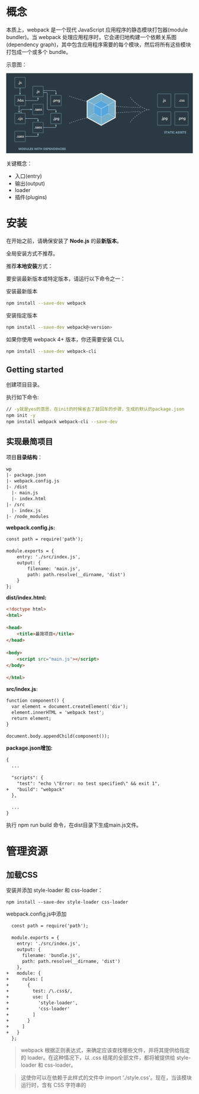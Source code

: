 # 概念

本质上，webpack 是一个现代 JavaScript 应用程序的静态模块打包器(module bundler)。当 webpack 处理应用程序时，它会递归地构建一个依赖关系图(dependency graph)，其中包含应用程序需要的每个模块，然后将所有这些模块打包成一个或多个 bundle。

示意图：

![](./imgs/webpack.png)

关键概念：

* 入口(entry)
* 输出(output)
* loader
* 插件(plugins)



# 安装

在开始之前，请确保安装了 **Node.js** 的最**新版本**。

全局安装方式不推荐。

推荐**本地安装**方式：

要安装最新版本或特定版本，请运行以下命令之一：

安装最新版本

```bash
npm install --save-dev webpack
```

安装指定版本

```bash
npm install --save-dev webpack@<version>
```

如果你使用 webpack 4+ 版本，你还需要安装 CLI。

```bash
npm install --save-dev webpack-cli
```

## Getting started

创建项目目录。

执行如下命令:

```bash
// -y就是yes的意思，在init的时候省去了敲回车的步骤，生成的默认的package.json
npm init -y
npm install webpack webpack-cli --save-dev
```
## 实现最简项目

项目**目录结构**：

```
wp
|- package.json
|- webpack.config.js
|- /dist
  |- main.js
  |- index.html
|- /src
  |- index.js
|- /node_modules
```
**webpack.config.js:**

```
const path = require('path');

module.exports = {
    entry: './src/index.js',
    output: {
        filename: 'main.js',
        path: path.resolve(__dirname, 'dist')
    }
};
```
**dist/index.html:**

```html
<!doctype html>
<html>

<head>
    <title>最简项目</title>
</head>

<body>
    <script src="main.js"></script>
</body>

</html>
```
**src/index.js**:

```
function component() {
  var element = document.createElement('div');
  element.innerHTML = 'webpack test';
  return element;
}

document.body.appendChild(component());
```
**package.json增加:**
```
{
  ...
    
  "scripts": {
    "test": "echo \"Error: no test specified\" && exit 1",
+   "build": "webpack"
  },
    
  ...
}
```
执行 npm run build 命令，在dist目录下生成main.js文件。



# 管理资源

## 加载CSS

安装并添加 style-loader 和 css-loader：
```
npm install --save-dev style-loader css-loader
```
webpack.config.js中添加
```
  const path = require('path');

  module.exports = {
    entry: './src/index.js',
    output: {
      filename: 'bundle.js',
      path: path.resolve(__dirname, 'dist')
    },
+   module: {
+     rules: [
+       {
+         test: /\.css$/,
+         use: [
+           'style-loader',
+           'css-loader'
+         ]
+       }
+     ]
+   }
  };
```
> webpack 根据正则表达式，来确定应该查找哪些文件，并将其提供给指定的 loader。在这种情况下，以 .css 结尾的全部文件，都将被提供给 style-loader 和 css-loader。

> 这使你可以在依赖于此样式的文件中 import './style.css'。现在，当该模块运行时，含有 CSS 字符串的 <style> 标签，将被插入到 html 文件的 <head> 中。

> css-loader: 解释(interpret) @import 和 url() ，会 import/require() 后再解析(resolve)它们。

> style-loader: Adds CSS to the DOM by injecting a <style> tag

举例：

src/style.css

```
.content {
    color:green;
}
```
src/index.js

```
import './style.css'
function component() {
  var element = document.createElement('div');
  element.innerHTML = 'webpack test';
  element.classList.add('content');
  return element;
}

document.body.appendChild(component());
```

### css提取？？？

### postcss ？？？

### less ？？？

### sass ？？？

## 加载图片

使用 file-loader，我们可以轻松地将这些内容混合到 CSS 中：
```
npm install --save-dev file-loader
```
webpack.config.js文件增加
```
  const path = require('path');

  module.exports = {
    
    ...
    
    module: {
      rules: [
      
        ...
        
+       {
+         test: /\.(png|svg|jpg|gif)$/,
+         use: [
+           'file-loader'
+         ]
+       }
      ]
    }
  };
```

举例：
src/index.js
```
  import _ from 'lodash';
  import './style.css';
+ import Icon from './icon.png';

  function component() {
    var element = document.createElement('div');
    ...

+   // 将图像添加到我们现有的 div。
+   var myIcon = new Image();
+   myIcon.src = Icon;
+
+   element.appendChild(myIcon);

    return element;
  }

  document.body.appendChild(component());
```
或

src/style.css
```
  .hello {
    color: red;
+   background: url('./icon.png');
  }
```
### image-webpack-loader？？？

### url-loader？？？

### html-loader？？？

## 加载字体

那么，像字体这样的其他资源如何处理呢？file-loader 和 url-loader 可以接收并加载任何文件，然后将其输出到构建目录。这就是说，我们可以将它们用于任何类型的文件，包括字体。

webpack.config.js：
```
  const path = require('path');

  module.exports = {
    ...
    module: {
      rules: [
        ...
        
+       {
+         test: /\.(woff|woff2|eot|ttf|otf)$/,
+         use: [
+           'file-loader'
+         ]
+       }
      ]
    }
  };
```

举例：

src/style.css
```
+ @font-face {
+   font-family: 'MyFont';
+   src:  url('./my-font.woff2') format('woff2'),
+         url('./my-font.woff') format('woff');
+   font-weight: 600;
+   font-style: normal;
+ }

  .hello {
    color: red;
+   font-family: 'MyFont';
    background: url('./icon.png');
  }
```
> https://www.fontsquirrel.com/tools/webfont-generator 可以转换字体为浏览器可以识别的字体。

## 加载数据

* 可以加载的有用资源还有数据，如 JSON 文件，CSV、TSV 和 XML。
* JSON 支持实际上是内置的(例如，直接使用import Data from './data.json' 默认将正常运行）。
* 导入 CSV、TSV 可以使用 csv-loader
* 导入 XML可以使用 xml-loader

安装
```
npm install --save-dev csv-loader xml-loader
```
webpack.config.js
```
  const path = require('path');

  module.exports = {
    
    module: {
      rules: [
        ...
        
+       {
+         test: /\.(csv|tsv)$/,
+         use: [
+           'csv-loader'
+         ]
+       },
+       {
+         test: /\.xml$/,
+         use: [
+           'xml-loader'
+         ]
+       }
      ]
    }
  };  
```

现在，你可以 import 这四种类型的数据(JSON, CSV, TSV, XML)中的任何一种。

## 全局资源

### alias？？？



# 管理输出

到目前为止，我们在 index.html 文件中手动引入所有资源，然而随着应用程序增长，并且一旦开始对文件名使用哈希(hash)]并输出多个 bundle，手动地对 index.html 文件进行管理，一切就会变得困难起来。然而，可以通过一些插件，会使这个过程更容易操控。

## 设定 HtmlWebpackPlugin 

首先安装插件：
```
npm install --save-dev html-webpack-plugin
```
webpack.config.js
```
  const path = require('path');
+ const HtmlWebpackPlugin = require('html-webpack-plugin');

  module.exports = {
    ...
    
+   plugins: [
+     new HtmlWebpackPlugin({
+       title: 'Output Management'
+     })
+   ],
    
    ...
    
  };
```
HtmlWebpackPlugin 还是会默认生成 index.html 文件。这就是说，它会用新生成的 index.html 文件，把我们的原来的替换。

执行npm run build后，如果你在代码编辑器中将 index.html 打开，你就会看到 HtmlWebpackPlugin 创建了一个全新的文件，所有的 bundle 会自动添加到 html 中。

###  html-webpack-template？？？

## 清理 /dist 文件夹 

通常，在每次构建前清理 /dist 文件夹，是比较推荐的做法，因此只会生成用到的文件。

clean-webpack-plugin 是一个比较普及的管理插件，让我们安装和配置下。
```
npm install clean-webpack-plugin --save-dev
```
webpack.config.js
```
  const path = require('path');
  const HtmlWebpackPlugin = require('html-webpack-plugin');
+ const CleanWebpackPlugin = require('clean-webpack-plugin');

  module.exports = {
    entry: {
      app: './src/index.js',
      print: './src/print.js'
    },
    plugins: [
+     new CleanWebpackPlugin(['dist']),
      new HtmlWebpackPlugin({
        title: 'Output Management'
      })
    ],
    output: {
      filename: '[name].bundle.js',
      path: path.resolve(__dirname, 'dist')
    }
  };
```
现在执行 npm run build，再检查 /dist 文件夹。如果一切顺利，你现在应该不会再看到旧的文件，只有构建后生成的文件！

## manifest？？？

### WebpackManifestPlugin？？？



# 开发环境

## 使用 source map 

当 webpack 打包源代码时，可能会很难追踪到错误和警告在源代码中的原始位置。例如，如果将三个源文件（a.js, b.js 和 c.js）打包到一个 bundle（bundle.js）中，而其中一个源文件包含一个错误，那么堆栈跟踪就会简单地指向到 bundle.js。这并通常没有太多帮助，因为你可能需要准确地知道错误来自于哪个源文件。

为了更容易地追踪错误和警告，JavaScript 提供了 source map 功能，将编译后的代码映射回原始源代码。如果一个错误来自于 b.js，source map 就会明确的告诉你。

source map 有很多不同的选项可用，我们使用 inline-source-map 选项为例作为说明：

在 print.js 文件中生成一个错误：

src/print.js
```
  export default function printMe() {
-   console.log('I get called from print.js!');
+   cosnole.error('I get called from print.js!');
  }
```
npm run build 之后，浏览器控制台定位错误在app.bundle.js文件：
```
app.bundle.js:1 I get called from print.js!
r @ app.bundle.js:1
```
做如下修改：

webpack.config.js
```
const path = require('path');
  const HtmlWebpackPlugin = require('html-webpack-plugin');
  const CleanWebpackPlugin = require('clean-webpack-plugin');

  module.exports = {
    entry: {
      app: './src/index.js',
      print: './src/print.js'
    },
+   devtool: 'inline-source-map',
    ...
  };
```
执行npm run build，并在浏览器运行，可以定位错误在源文件print.js
```
I get called from print.js!
r @ print.js:2
```
source map帮助定位了问题的确切位置。

## 开发工具

* webpack's Watch Mode
* webpack-dev-server
* webpack-dev-middleware

### 观察模式（Watch Mode）

添加一个用于启动 webpack 的观察模式的 npm script 脚本：

package.json
```
  {
    ...
    
    "scripts": {
      "test": "echo \"Error: no test specified\" && exit 1",
+     "watch": "webpack --watch",
      "build": "webpack"
    },
    
    ...
  }
```
命令行中运行 npm run watch，然后就会看到 webpack 是如何编译代码。 然而，你会发现并没有退出命令行。这是因为 script 脚本当前还在观察文件。

修改并保存文件并检查终端窗口。应该可以看到 webpack 自动重新编译修改后的模块！

> 唯一的缺点是，为了看到修改后的实际效果，你需要刷新浏览器。

### webpack-dev-server

webpack-dev-server 为你提供了一个简单的 web 服务器，并且能够实时重新加载(live reloading)。让我们设置以下：
```
npm install --save-dev webpack-dev-server
```
修改配置文件，告诉开发服务器(dev server)，在哪里查找文件：

webpack.config.js
```
  const path = require('path');
  const HtmlWebpackPlugin = require('html-webpack-plugin');
  const CleanWebpackPlugin = require('clean-webpack-plugin');

  module.exports = {
    entry: {
      app: './src/index.js',
      print: './src/print.js'
    },
    devtool: 'inline-source-map',
+   devServer: {
+     contentBase: './dist'
+   },

    ...
    
  };
```
以上配置告知 webpack-dev-server，在 localhost:8080 下建立服务，将 dist 目录下的文件，作为可访问文件。

让我们添加一个 script 脚本，可以直接运行开发服务器(dev server)：

package.json
```
  {
    ...
    
    "scripts": {
      "test": "echo \"Error: no test specified\" && exit 1",
      "watch": "webpack --watch",
+     "start": "webpack-dev-server --open",
      "build": "webpack"
    },
    ...
  }
```
现在，我们可以在命令行中运行 npm start，就会看到浏览器自动加载页面。如果现在修改和保存任意源文件，web 服务器就会自动重新加载编译后的代码。

#### publicPath？？？

#### Hot Module Replacement？？？

### 使用 webpack-dev-middleware

webpack-dev-middleware 是一个容器(wrapper)，它可以把 webpack 处理后的文件传递给一个服务器(server)。 webpack-dev-server 在内部使用了它，然而它也可以作为一个单独的 package 来使用，以便根据需求进行更多自定义设置。

首先，安装 `express` 和 `webpack-dev-middleware`：

```bash
npm install --save-dev express webpack-dev-middleware
```

现在，我们需要调整 webpack 配置文件，以确保 middleware(中间件) 功能能够正确启用：

**webpack.config.js**

```diff
  const path = require('path');
  const HtmlWebpackPlugin = require('html-webpack-plugin');
  const CleanWebpackPlugin = require('clean-webpack-plugin');

  module.exports = {
    ...
    output: {
      filename: '[name].bundle.js',
      path: path.resolve(__dirname, 'dist'),
+     publicPath: '/'
    }
  };
```

我们将会在 server 脚本使用 `publicPath`，以确保文件资源能够正确地 serve 在 `http://localhost:3000` 下，稍后我们会指定 port number(端口号)。接下来是设置自定义 `express` server：

**project**

```diff
  webpack-demo
  |- package.json
  |- webpack.config.js
+ |- server.js
  |- /dist
  |- /src
    |- index.js
    |- print.js
  |- /node_modules
```

**server.js**

```javascript
const express = require('express');
const webpack = require('webpack');
const webpackDevMiddleware = require('webpack-dev-middleware');

const app = express();
const config = require('./webpack.config.js');
const compiler = webpack(config);

// 告诉 express 使用 webpack-dev-middleware，
// 以及将 webpack.config.js 配置文件作为基础配置
app.use(webpackDevMiddleware(compiler, {
  publicPath: config.output.publicPath
}));

// 将文件 serve 到 port 3000。
app.listen(3000, function () {
  console.log('Example app listening on port 3000!\n');
});
```

现在，添加一个 npm script，以使我们更方便地运行服务：

**package.json**

```diff
  {
    ...
    "scripts": {
      "test": "echo \"Error: no test specified\" && exit 1",
      "watch": "webpack --watch",
      "start": "webpack-dev-server --open",
+     "server": "node server.js",
      "build": "webpack"
    },
    ...
  }
```

现在，在 terminal(终端) 中执行 `npm run server`，将会有类似如下信息输出：

```bash
Example app listening on port 3000!
...
          Asset       Size  Chunks                    Chunk Names
  app.bundle.js    1.44 MB    0, 1  [emitted]  [big]  app
print.bundle.js    6.57 kB       1  [emitted]         print
     index.html  306 bytes          [emitted]
...
webpack: Compiled successfully.
```

现在，打开浏览器，访问 `http://localhost:3000`。应该看到webpack 应用程序已经运行！



# 热模块替换

## 启用 HMR 

此功能可以很大程度提高生产效率。

webpack.config.js
```diff
  const path = require('path');
  const HtmlWebpackPlugin = require('html-webpack-plugin');
  const CleanWebpackPlugin = require('clean-webpack-plugin');
+ const webpack = require('webpack');

  module.exports = {
    entry: {
-      app: './src/index.js',
-      print: './src/print.js'
+      app: './src/index.js'
    },
    devtool: 'inline-source-map',
    devServer: {
      contentBase: './dist',
+     hot: true
    },
    plugins: [
      new CleanWebpackPlugin(['dist']),
      new HtmlWebpackPlugin({
        title: '模块热替换'
      }),
+     new webpack.HotModuleReplacementPlugin()
    ],
    output: {
      filename: '[name].bundle.js',
      path: path.resolve(__dirname, 'dist')
    }
  };
```

> 可以通过命令来修改 [webpack-dev-server](https://github.com/webpack/webpack-dev-server) *的配置：*`webpack-dev-server --hotOnly`

现在，修改 `index.js` 文件，以便在 `print.js` 内部发生变更时，告诉 webpack 接受 updated module。

```diff
  import _ from 'lodash';
  import printMe from './print.js';

  function component() {
    ...
  }

  document.body.appendChild(component());
+
+ if (module.hot) {
+   module.hot.accept('./print.js', function() {
+     console.log('Accepting the updated printMe module!');
+     printMe();
+   })
+ }
```

## 通过 Node.js API 

在 Node.js API 中使用 webpack dev server 时，不要将 dev server 选项放在 webpack 配置对象(webpack config object)中。而是，在创建时，将其作为第二个参数传递。例如：

```
new WebpackDevServer(compiler, options)
```

想要启用 HMR，还需要修改 webpack 配置对象，使其包含 HMR 入口起点。`webpack-dev-server` package 中具有一个叫做 `addDevServerEntrypoints` 的方法，你可以通过使用这个方法来实现。这是关于如何使用的一个基本示例：

**dev-server.js**

```javascript
const webpackDevServer = require('webpack-dev-server');
const webpack = require('webpack');

const config = require('./webpack.config.js');
const options = {
  contentBase: './dist',
  hot: true,
  host: 'localhost'
};

webpackDevServer.addDevServerEntrypoints(config, options);
const compiler = webpack(config);
const server = new webpackDevServer(compiler, options);

server.listen(5000, 'localhost', () => {
  console.log('dev server listening on port 5000');
});
```

> 如果你正在使用 [`webpack-dev-middleware`](https://webpack.docschina.org/guides/development#using-webpack-dev-middleware)，可以通过 [`webpack-hot-middleware`](https://github.com/webpack-contrib/webpack-hot-middleware) package，在自定义 dev server 中启用 HMR。

## 问题 

模块热替换可能比较难以掌握。为了说明这一点，我们回到刚才的示例中。如果你继续点击示例页面上的按钮，你会发现控制台仍在打印旧的 `printMe` 函数。

这是因为按钮的 `onclick` 事件处理函数仍然绑定在旧的 `printMe` 函数上。

为了让 HMR 正常工作，我们需要更新代码，使用 `module.hot.accept` 将其绑定到新的 `printMe` 函数上：

**index.js**

```diff
  import _ from 'lodash';
  import printMe from './print.js';

  function component() {
    ...
  }

- document.body.appendChild(component());
+ let element = component(); // 存储 element，以在 print.js 修改时重新渲染
+ document.body.appendChild(element);

  if (module.hot) {
    module.hot.accept('./print.js', function() {
      console.log('Accepting the updated printMe module!');
-     printMe();
+     document.body.removeChild(element);
+     element = component(); // Re-render the "component" to update the click handler
+     element = component(); // 重新渲染 "component"，以便更新 click 事件处理函数
+     document.body.appendChild(element);
    })
  }
```

## HMR 加载样式 

借助于 style-loader，使用模块热替换来加载 CSS 实际上极其简单。此 loader 在幕后使用了 module.hot.accept，在 CSS 依赖模块更新之后，会将其 patch(修补) 到 <style> 标签中。

安装loader ：
```
npm install --save-dev style-loader css-loader
```
然后更新配置文件，使用这两个 loader。

webpack.config.js
```
  const path = require('path');
  const HtmlWebpackPlugin = require('html-webpack-plugin');
  const CleanWebpackPlugin = require('clean-webpack-plugin');
  const webpack = require('webpack');

  module.exports = {
    entry: {
      app: './src/index.js'
    },
    devtool: 'inline-source-map',
    devServer: {
      contentBase: './dist',
      hot: true
    },
+   module: {
+     rules: [
+       {
+         test: /\.css$/,
+         use: ['style-loader', 'css-loader']
+       }
+     ]
+   },
    plugins: [
      new CleanWebpackPlugin(['dist']),
      new HtmlWebpackPlugin({
        title: '模块热替换'
      }),
      new webpack.HotModuleReplacementPlugin()
    ],
    output: {
      filename: '[name].bundle.js',
      path: path.resolve(__dirname, 'dist')
    }
  };
```

## 其他代码和框架 

### React Hot Loader？？？

社区还提供许多其他 loader 和示例，可以使 HMR 与各种框架和库平滑地进行交互……

* **React Hot Loader：实时调整 react 组件。**
* Vue Loader：此 loader 支持 vue 组件的 HMR，提供开箱即用体验。
* Elm Hot Loader：支持 Elm 编程语言的 HMR。
* Angular HMR：没有必要使用 loader！直接修改 NgModule 主文件就够了，它可以完全控制 HMR API。



# tree shaking

*tree shaking* 是一个术语，通常用于描述移除 JavaScript 上下文中的未引用代码(dead-code)。它依赖于 ES2015 模块语法的 [静态结构](http://exploringjs.com/es6/ch_modules.html#static-module-structure) 特性，例如 [`import`](https://developer.mozilla.org/en-US/docs/Web/JavaScript/Reference/Statements/import) 和 [`export`](https://developer.mozilla.org/en-US/docs/Web/JavaScript/Reference/Statements/export)。

webpack 2 正式版本内置支持 ES2015 模块（也叫做 *harmony modules*）和未使用模块检测能力。新的 webpack 4 正式版本扩展了此检测能力，通过 `package.json` 的 `"sideEffects"` 属性作为标记，向 compiler 提供提示，表明项目中的哪些文件是 "pure(纯的 ES2015 模块)"，由此可以安全地删除文件中未使用的部分。

## sideEffects

在一个纯粹的 ESM 模块世界中，很容易识别出哪些文件有 side effect。然而，我们的项目无法达到这种纯度，所以，此时有必要提示 webpack compiler 哪些代码是“纯粹部分”。

通过 package.json 的 `"sideEffects"` 属性，来实现这种方式。

```json
{
  "name": "your-project",
  "sideEffects": false
}
```

如果所有代码都不包含 side effect，我们就可以简单地将该属性标记为 `false`，来告知 webpack，它可以安全地删除未用到的 export。

> "side effect(副作用)" 的定义是，在导入时会执行特殊行为的代码，而不是仅仅暴露一个 export 或多个 export。举例说明，例如 polyfill，它影响全局作用域，并且通常不提供 export。

如果你的代码确实有一些副作用，可以改为提供一个数组：

```json
{
  "name": "your-project",
  "sideEffects": [
    "./src/some-side-effectful-file.js"
  ]
}
```

数组方式支持相对路径、绝对路径和 glob 模式匹配相关文件。它在内部使用 [micromatch](https://github.com/micromatch/micromatch#matching-features)。

> 注意，所有导入文件都会受到 tree shaking 的影响。这意味着，如果在项目中使用类似 `css-loader` 并 import 一个 CSS 文件，则需要将其添加到 side effect 列表中，以免在生产模式中无意中将它删除：

```json
{
  "name": "your-project",
  "sideEffects": [
    "./src/some-side-effectful-file.js",
    "*.css"
  ]
}
```

最后，还可以在 [`module.rules` 配置选项](https://webpack.docschina.org/configuration/module/#module-rules) 中设置 `"sideEffects"`。

### micromatch？？？

## 压缩输出结果

通过 `import` 和 `export` 语法，我们已经找出需要删除的“未引用代码(dead code)”，然而，不仅仅是要找出，还要在 bundle 中删除它们。为此，我们需要将 `mode` 配置选项设置为 [`production`](https://webpack.docschina.org/concepts/mode/#mode-production)。

> 注意，也可以在命令行接口中使用 `--optimize-minimize` 标记，来启用 `TerserPlugin`。

准备就绪后，然后运行另一个 npm script `npm run build`，看看输出结果是否发生改变。

> 运行 tree shaking 需要 [ModuleConcatenationPlugin](https://webpack.docschina.org/plugins/module-concatenation-plugin)。通过 `mode: "production"` 可以添加此插件。如果你没有使用 mode 设置，记得手动添加 [ModuleConcatenationPlugin](https://webpack.docschina.org/plugins/module-concatenation-plugin)。

### TerserPlugin？？？

### ModuleConcatenationPlugin ？？？



想要使用 *tree shaking* 必须注意以下……

- 使用 ES2015 模块语法（即 `import` 和 `export`）。
- 确保没有 compiler 将 ES2015 模块语法转换为 CommonJS 模块（这也是流行的 Babel preset 中 @babel/preset-env 的默认行为 - 更多详细信息请查看 [文档](https://babel.docschina.org/docs/en/babel-preset-env#modules)）。
- 在项目 `package.json` 文件中，添加一个 "sideEffects" 属性。
- 通过将 `mode` 选项设置为 [`production`](https://webpack.docschina.org/concepts/mode/#mode-production)，启用 minification(代码压缩) 和 tree shaking。

> 你可以将应用程序想象成一棵树。绿色表示实际用到的 source code(源码) 和 library(库)，是树上活的树叶。灰色表示未引用代码，是秋天树上枯萎的树叶。为了除去死去的树叶，你必须摇动这棵树，使它们落下。

# 生产环境

## 配置

* development(开发环境) 和 production(生产环境) 这两个环境下的构建目标存在着巨大差异。

* 在开发环境中，我们需要：强大的 source map 和一个有着 live reloading(实时重新加载) 或 hot module replacement(热模块替换) 能力的 localhost server。

* 而生产环境目标则转移至其他方面，关注点在于压缩 bundle、更轻量的 source map、资源优化等，通过这些优化方式改善加载时间。

* 由于要遵循逻辑分离，我们通常建议为每个环境编写彼此独立的 webpack 配置。

保留一个 "common(通用)" 配置。为了将这些配置合并在一起，我们将使用一个名为 webpack-merge 的工具。此工具会引用 "common" 配置，因此我们不必再在环境特定(environment-specific)的配置中编写重复代码。

我们先从安装 webpack-merge ：
```bash
npm install --save-dev webpack-merge
```

project

```diff
- |- webpack.config.js
+ |- webpack.common.js
+ |- webpack.dev.js
+ |- webpack.prod.js
```

webpack.common.js

```diff
+ const path = require('path');
+ const HtmlWebpackPlugin = require('html-webpack-plugin');
+ const CleanWebpackPlugin = require('clean-webpack-plugin');
+ 
+ module.exports = {
+     entry: {
+         app: './src/index.js'
+     },
+     output: {
+         filename: '[name].bundle.js',
+         path: path.resolve(__dirname, 'dist')
+     },
+     plugins: [
+         new HtmlWebpackPlugin({
+             title: 'Output Management'
+         }),
+         new CleanWebpackPlugin(['dist'])
+     ]
+ };
```

webpack.dev.js

```diff
+ const merge = require('webpack-merge');
+ const common = require('./webpack.common.js');
+ const webpack = require('webpack');
+ 
+ module.exports = merge(common, {
+     devtool: 'inline-source-map',
+     devServer: {
+         contentBase: './dist',
+         hot: true
+     },
+     plugins: [
+         new webpack.HotModuleReplacementPlugin()
+     ],
+     mode: 'development'
+ });
```

webpack.prod.js

```diff
+ const merge = require('webpack-merge');
+ const common = require('./webpack.common.js');
+
+ module.exports = merge(common,{
+     mode: 'production'
+ });
```

## npm scripts 

让 npm start script 中 webpack-dev-server 使用 development(开发环境) 配置文件，而让 npm run build script 使用 production(生产环境) 配置文件：

package.json
```diff json
  {
    ...
    
    "scripts": {
-     "start": "webpack-dev-server --open",
+     "start": "webpack-dev-server --open --config webpack.dev.js",
-     "build": "webpack"
+     "build": "webpack --config webpack.prod.js"
    },
    
    ...
    
  }
```

## 指定 mode 

许多 library 通过与 process.env.NODE_ENV 环境变量关联，以决定 library 中应该引用哪些内容。例如，当不处于生产环境中时，某些 library 为了使调试变得容易，可能会添加额外的 log(日志记录) 和 test(测试) 功能。并且，在使用 process.env.NODE_ENV === 'production' 时，一些 library 可能针对具体用户的环境，删除或添加一些重要代码，以进行代码执行方面的优化。

从 webpack v4 开始, 指定 mode 会自动地配置 DefinePlugin：

webpack.prod.js
```
  const merge = require('webpack-merge');
  const common = require('./webpack.common.js');

  module.exports = merge(common, {
    mode: 'production',
  });
```

技术上讲，NODE_ENV 是一个由 Node.js 暴露给执行脚本的系统环境变量。通常用于决定在开发环境与生产环境(dev-vs-prod)下，server tools(服务期工具)、build scripts(构建脚本) 和 client-side libraries(客户端库) 的行为。

> 然而，与预期相反，无法在构建脚本 webpack.config.js 中，将 process.env.NODE_ENV 设置为 "production"，请查看 #2537。因此，在 webpack 配置文件中，process.env.NODE_ENV === 'production' ? '[name].[hash].bundle.js' : '[name].bundle.js' 这样的条件语句，无法按照预期运行。

> 任何位于 /src 的本地代码都可以关联到 process.env.NODE_ENV 环境变量，所以以下检查也是有效的：

src/index.js
```diff
  import { cube } from './math.js';
+
+ if (process.env.NODE_ENV !== 'production') {
+   console.log('Looks like we are in development mode!');
+ }

  function component() {
    var element = document.createElement('pre');

    element.innerHTML = [
      'Hello webpack!',
      '5 cubed is equal to ' + cube(5)
    ].join('\n\n');

    return element;
  }

  document.body.appendChild(component());
```

## minification(压缩) 

设置 production mode 配置后，webpack v4+ 会默认压缩你的代码。

> 注意，虽然生产环境下默认使用 TerserPlugin ，并且也是代码压缩方面比较好的选择，但是还有一些其他可选择项。以下有几个同样很受欢迎的插件：
> * BabelMinifyWebpackPlugin
> * ClosureCompilerPlugin
> 如果决定尝试一些其他压缩插件，只要确保新插件也会按照 tree shake 指南中所陈述的具有删除未引用代码(dead code)的能力，以及提供 optimization.minimizer。

### optimization.minimizer？？？

## source mapping(源码映射)

我们鼓励你在生产环境中启用 source map，因为它们对 debug(调试源码) 和运行 benchmark tests(基准测试) 很有帮助。虽然有着如此强大的功能，然而还是应该针对生产环境用途，选择一个可以快速构建的推荐配置（更多选项请查看 devtool）。对于本指南，我们将在生产环境中使用 source-map 选项，而不是我们在开发环境中用到的 inline-source-map：

webpack.prod.js

```diff
  const merge = require('webpack-merge');
  const common = require('./webpack.common.js');

  module.exports = merge(common, {
    mode: 'production',
+   devtool: 'source-map'
  });
```

> 避免在生产中使用 inline-*** 和 eval-***，因为它们会增加 bundle 体积大小，并降低整体性能。

### benchmark tests(基准测试)？？？

### devtool？？？

## 最小化 CSS ？？？

将生产环境下的 CSS 进行压缩会非常重要，请查看 [在生产环境下压缩](https://webpack.docschina.org/plugins/mini-css-extract-plugin/#minimizing-for-production) 章节。

## CLI 替代选项 

* --optimize-minimize 标记将在幕后引用 TerserPlugin。
* 和以上描述的 DefinePlugin 实例相同，--define process.env.NODE_ENV="'production'" 也会做同样的事情。
* webpack -p 将自动地配置上述这两个标记，从而调用需要引入的插件。

> 通常我们建议只使用配置方式，因为在这两种方式中，配置方式能够更准确地理解现在正在做的事情。配置方式还为可以让你更加细微地控制这两个插件中的其他选项。

# 代码分离

代码分离是 webpack 中最引人注目的特性之一。此特性能够把代码分离到不同的 bundle 中，然后可以按需加载或并行加载这些文件。代码分离可以用于获取更小的 bundle，以及控制资源加载优先级，如果使用合理，会极大影响加载时间。

常用的代码分离方法有三种：

* 入口起点：使用 entry 配置手动地分离代码。
* 防止重复：使用 SplitChunksPlugin 去重和分离 chunk。
* 动态导入：通过模块中的内联函数调用来分离代码。

## 入口起点(entry points) 

正如前面提到的，这种方式存在一些隐患：

* 如果入口 chunk 之间包含一些重复的模块，那些重复模块都会被引入到各个 bundle 中。
* 这种方法不够灵活，并且不能动态地将核心应用程序逻辑中的代码拆分出来。

这两点中的第一点，对我们的示例来说毫无疑问是个严重问题，因为我们在 ./src/index.js 中也引入过 lodash，这样就造成在两个 bundle 中重复引用。我们可以通过使用 SplitChunksPlugin 插件来移除重复模块。

## 防止重复(prevent duplication) 

SplitChunksPlugin 插件可以将公共的依赖模块提取到已有的 entry chunk 中，或者提取到一个新生成的 chunk。让我们使用这个插件，将前面示例中重复的 lodash 模块去除：

CommonsChunkPlugin 已经从 webpack v4（代号 legato）中移除。想要了解最新版本是如何处理 chunk，请查看 SplitChunksPlugin。

webpack.config.js
```diff
  const path = require('path');

  module.exports = {
    mode: 'development',
    entry: {
      index: './src/index.js',
      another: './src/another-module.js'
    },
    output: {
      filename: '[name].bundle.js',
      path: path.resolve(__dirname, 'dist')
    },
+   optimization: {
+     splitChunks: {
+       chunks: 'all'
+     }
+   }
  };
```

以下是由社区提供，一些对于代码分离很有帮助的 plugin 和 loader：
> * mini-css-extract-plugin：用于将 CSS 从主应用程序中分离。
> * bundle-loader：用于分离代码和延迟加载生成的 bundle。
> * promise-loader：类似于 bundle-loader ，但是使用了 promise API。

### mini-css-extract-plugin？？？

### bundle-loader？？？

### promise-loader？？？

## 动态导入

当涉及到动态代码拆分时，webpack 提供了两个类似的技术。

* 第一种，也是推荐选择的方式是，使用符合 [ECMAScript 提案](https://github.com/tc39/proposal-dynamic-import) 的 [`import()` 语法](https://webpack.docschina.org/api/module-methods#import-) 来实现动态导入。

* 第二种，则是 webpack 的遗留功能，使用 webpack 特定的 [`require.ensure`](https://webpack.docschina.org/api/module-methods#require-ensure)

### import动态加载

> `import()` *调用会在内部用到* [promises](https://developer.mozilla.org/en-US/docs/Web/JavaScript/Reference/Global_Objects/Promise)*。如果在旧版本浏览器中使用* `import()`*，记得使用一个 polyfill 库（例如* [es6-promise](https://github.com/stefanpenner/es6-promise) *或* [promise-polyfill](https://github.com/taylorhakes/promise-polyfill)*），来 shim* `Promise`*。*

**webpack.config.js**

```diff
  const path = require('path');

  module.exports = {
    mode: 'development',
    entry: {
      index: './src/index.js'
    },
    output: {
      filename: '[name].bundle.js',
+     chunkFilename: '[name].bundle.js',
      path: path.resolve(__dirname, 'dist')
    }
  };
```

> 注意，这里使用了 `chunkFilename`，它决定 non-entry chunk(非入口 chunk) 的名称。

现在，我们不再使用 statically import(静态导入) `lodash`，而是通过 dynamic import(动态导入) 来分离出一个 chunk：

**src/index.js**

```javascript
function getComponent() {
  return import(/* webpackChunkName: "lodash" */ 'lodash')
    .then(({ default: _ }) => {
      var element = document.createElement('div');
      element.innerHTML = _.join(['Hello', 'webpack'], ' ');
      return element;
    }).catch(error => 'An error occurred while loading the component');
  }

getComponent().then(component => {
  document.body.appendChild(component);
})
```



注意，在注释中我们提供了 `webpackChunkName`。这样会将拆分出来的 bundle 命名为 `lodash.bundle.js`，而不是 `[id].bundle.js`。想了解更多关于 `webpackChunkName` 和其他可用选项，请查看 [`import()`](https://webpack.docschina.org/api/module-methods/#import-) 文档。让我们执行 webpack，看到 `lodash` 分离出一个单独的 bundle：

```bash
...
                   Asset      Size          Chunks             Chunk Names
         index.bundle.js  7.88 KiB           index  [emitted]  index
vendors~lodash.bundle.js   547 KiB  vendors~lodash  [emitted]  vendors~lodash
Entrypoint index = index.bundle.js
...
```

由于 `import()` 会返回一个 promise，因此它可以和 [`async` 函数](https://developer.mozilla.org/en-US/docs/Web/JavaScript/Reference/Statements/async_function)一起使用。但是，需要使用像 Babel 这样的预处理器和 [Syntax Dynamic Import Babel Plugin](https://babel.docschina.org/docs/en/babel-plugin-syntax-dynamic-import/#installation)。下面是如何通过 async 函数简化代码：

#### Syntax Dynamic Import Babel Plugin？？？

**src/index.js**

```diff
- function getComponent() {
+ async function getComponent() {
-   return import(/* webpackChunkName: "lodash" */ 'lodash').then({ default: _ } => {
-     var element = document.createElement('div');
-
-     element.innerHTML = _.join(['Hello', 'webpack'], ' ');
-
-     return element;
-
-   }).catch(error => 'An error occurred while loading the component');
+   var element = document.createElement('div');
+   const { default: _ } = await import(/* webpackChunkName: "lodash" */ 'lodash');
+
+   element.innerHTML = _.join(['Hello', 'webpack'], ' ');
+
+   return element;
  }

  getComponent().then(component => {
    document.body.appendChild(component);
  });
```

### require.ensure？？？

## 预取/预加载模块(prefetch/preload module)？？？

## bundle 分析(bundle analysis) 
如果我们以分离代码作为开始，那么就应该以检查模块的输出结果作为结束，对其进行分析是很有用处的。[官方提供分析工具](https://github.com/webpack/analyse) 是一个好的初始选择。下面是一些可选择的社区支持(community-supported)工具：

* webpack-chart：webpack stats 可交互饼图。
* webpack-visualizer：可视化并分析你的 bundle，检查哪些模块占用空间，哪些可能是重复使用的。
* webpack-bundle-analyzer：一个 plugin 和 CLI 工具，它将 bundle 内容展示为便捷的、交互式、可缩放的树状图形式。
* webpack bundle optimize helper：此工具会分析你的 bundle，并为你提供可操作的改进措施建议，以减少 bundle 体积大小。

### 官方提供分析工具？？？

### webpack-chart？？？

### webpack-visualizer？？？

### webpack-bundle-analyzer？？？

### webpack bundle optimize helper？？？



# 懒加载

懒加载或者按需加载，是一种很好的优化网页或应用的方式。这种方式实际上是先把你的代码在一些逻辑断点处分离开，然后在一些代码块中完成某些操作后，立即引用或即将引用另外一些新的代码块。这样加快了应用的初始加载速度，减轻了它的总体体积，因为某些代码块可能永远不会被加载。

## 示例 

我们在[代码分离](https://webpack.docschina.org/guides/code-splitting#dynamic-imports)中的例子基础上，进一步做些调整来说明这个概念。那里的代码确实会在脚本运行的时候产生一个分离的代码块 `lodash.bundle.js` ，在技术概念上“懒加载”它。问题是加载这个包并不需要用户的交互 -- 意思是每次加载页面的时候都会请求它。这样做并没有对我们有很多帮助，还会对性能产生负面影响。

我们试试不同的做法。我们增加一个交互，当用户点击按钮的时候用 console 打印一些文字。但是会等到第一次交互的时候再加载那个代码块（`print.js`）。为此，我们返回到代码分离的例子中，把 `lodash` 放到主代码块中，重新运行*代码分离*中的代码 [final *Dynamic Imports* example](https://webpack.docschina.org/guides/code-splitting#dynamic-imports)。

**project**

```diff
webpack-demo
|- package.json
|- webpack.config.js
|- /dist
|- /src
  |- index.js
+ |- print.js
|- /node_modules
```

**src/print.js**

```js
console.log('The print.js module has loaded! See the network tab in dev tools...');

export default () => {
  console.log('Button Clicked: Here\'s "some text"!');
};
```

**src/index.js**

```diff
+ import _ from 'lodash';
+
- async function getComponent() {
+ function component() {
    var element = document.createElement('div');
-   const _ = await import(/* webpackChunkName: "lodash" */ 'lodash');
+   var button = document.createElement('button');
+   var br = document.createElement('br');

+   button.innerHTML = 'Click me and look at the console!';
    element.innerHTML = _.join(['Hello', 'webpack'], ' ');
+   element.appendChild(br);
+   element.appendChild(button);
+
+   // Note that because a network request is involved, some indication
+   // of loading would need to be shown in a production-level site/app.
+   button.onclick = e => import(/* webpackChunkName: "print" */ './print').then(module => {
+     var print = module.default;
+
+     print();
+   });

    return element;
  }

- getComponent().then(component => {
-   document.body.appendChild(component);
- });
+ document.body.appendChild(component());
```

> 注意当调用 ES6 模块的 `import()` 方法（引入模块）时，必须指向模块的 `.default` 值，因为它才是 promise 被处理后返回的实际的 `module` 对象。

## 框架 

许多框架和类库对于如何用它们自己的方式来实现（懒加载）都有自己的建议。这里有一些例子：

- React: [Code Splitting and Lazy Loading](https://reacttraining.com/react-router/web/guides/code-splitting)
- Vue: [Lazy Load in Vue using Webpack's code splitting](https://alexjoverm.github.io/2017/07/16/Lazy-load-in-Vue-using-Webpack-s-code-splitting/)
- AngularJS: [AngularJS + Webpack = lazyLoad](https://medium.com/@var_bin/angularjs-webpack-lazyload-bb7977f390dd) by [@var_bincom](https://twitter.com/var_bincom)

### Code Splitting and Lazy Loading？？？



# 缓存

以上，我们使用 webpack 来打包模块化的应用程序，webpack 会生成一个可部署的 `/dist` 目录，然后把打包后的内容放置在此目录中。只要 `/dist` 目录中的内容部署到 server 上，client（通常是浏览器）就能够访问网站此 server 的网站及其资源。而最后一步获取资源是比较耗费时间的，这就是为什么浏览器使用一种名为 [缓存](https://searchstorage.techtarget.com/definition/cache) 的技术。可以通过命中缓存，以降低网络流量，使网站加载速度更快，然而，如果我们在部署新版本时不更改资源的文件名，浏览器可能会认为它没有被更新，就会使用它的缓存版本。由于缓存的存在，当你需要获取新的代码时，就会显得很棘手。

## 输出文件的文件名

我们可以通过替换 `output.filename` 中的 [substitutions](https://webpack.docschina.org/configuration/output#output-filename) 设置，来定义输出文件的名称。webpack 提供了一种使用称为 **substitution(可替换模板字符串)** 的方式，通过带括号字符串来模板化文件名。其中，`[contenthash]`substitution 将根据资源内容创建出唯一 hash。当资源内容发生变化时，`[contenthash]` 也会发生变化。

```diff
module.exports = {
    ...
    
    output: {
-     filename: 'bundle.js',
+     filename: '[name].[contenthash].js',
      path: path.resolve(__dirname, 'dist')
    }
  };
```

## 提取引导模板

### 提取runtime

正如我们在 [代码分离](https://webpack.docschina.org/guides/code-splitting) 中所学到的，[`SplitChunksPlugin`](https://webpack.docschina.org/plugins/split-chunks-plugin/) 可以用于将模块分离到单独的 bundle 中。webpack 还提供了一个优化功能，可使用 [`optimization.runtimeChunk`](https://webpack.docschina.org/configuration/optimization/#optimization-runtimechunk) 选项将 runtime 代码拆分为一个单独的 chunk。将其设置为 `single` 来为所有 chunk 创建一个 runtime bundle：

**webpack.config.js**

```diff
  module.exports = {
    ...
    
    output: {
      filename: '[name].[contenthash].js',
      path: path.resolve(__dirname, 'dist')
    },
+   optimization: {
+     runtimeChunk: 'single'
+   }
  };
```

### 提取第三方库到vendor chunk中

将第三方库(library)（例如 `lodash` 或 `react`）提取到单独的 `vendor` chunk 文件中，是比较推荐的做法，这是因为，它们很少像本地的源代码那样频繁修改。因此通过实现以上步骤，利用 client 的长效缓存机制，命中缓存来消除请求，并减少向 server 获取资源，同时还能保证 client 代码和 server 代码版本一致。 这可以通过使用 [SplitChunksPlugin 示例 2](https://webpack.docschina.org/plugins/split-chunks-plugin/#split-chunks-example-2) 中演示的 [`SplitChunksPlugin`](https://webpack.docschina.org/plugins/split-chunks-plugin/) 插件的 [`cacheGroups`](https://webpack.docschina.org/plugins/split-chunks-plugin/#splitchunks-cachegroups) 选项来实现。我们在 `optimization.splitChunks` 添加如下 `cacheGroups` 参数并构建：

**webpack.config.js**

```diff
  var path = require('path');
  const CleanWebpackPlugin = require('clean-webpack-plugin');
  const HtmlWebpackPlugin = require('html-webpack-plugin');

  module.exports = {
    ...
    
    optimization: {
-     runtimeChunk: 'single'
+     runtimeChunk: 'single',
+     splitChunks: {
+       cacheGroups: {
+         vendor: {
+           test: /[\\/]node_modules[\\/]/,
+           name: 'vendors',
+           chunks: 'all'
+         }
+       }
+     }
    }
  };
```

## 模块标识符

这是因为每个 [`module.id`](https://webpack.docschina.org/api/module-variables#module-id-commonjs-) 会默认地基于解析顺序(resolve order)进行增量。也就是说，当解析顺序发生变化，ID 也会随之改变。因此，简要概括：

- `main` bundle 会随着自身的新增内容的修改，而发生变化。
- `vendor` bundle 会随着自身的 `module.id` 的变化，而发生变化。
- `manifest` bundle 会因为现在包含一个新模块的引用，而发生变化。

第一个和最后一个都是符合预期的行为 - 而 `vendor` hash 发生变化是我们要修复的。幸运的是，可以使用两个插件来解决这个问题。第一个插件是 `NamedModulesPlugin`，将使用模块的路径，而不是一个数字 identifier。虽然此插件有助于在开发环境下产生更加可读的输出结果，然而其执行时间会有些长。第二个选择是使用 [`HashedModuleIdsPlugin`](https://webpack.docschina.org/plugins/hashed-module-ids-plugin)，推荐用于生产环境构建：

```diff
module.exports = {
    entry: './src/index.js',
    plugins: [
      new CleanWebpackPlugin(['dist']),
      new HtmlWebpackPlugin({
        title: 'Caching'
      }),
+      new webpack.HashedModuleIdsPlugin()
    ],
    ...
    
  };
```



# 创建 library



# shim 预置依赖

在JavaScript的世界里,有两个词经常被提到,shim和polyfill.它们指的都是什么,又有什么区别?
一个shim是一个库,它将一个新的API引入到一个旧的环境中,而且仅靠旧环境中已有的手段实现
一个polyfill就是一个用在浏览器API上的shim.我们通常的做法是先检查当前浏览器是否支持某个API,如果不支持的话就加载对应的polyfill.然后新旧浏览器就都可以使用这个API了.术语polyfill来自于一个家装产品Polyfilla:

https://www.zhihu.com/question/22129715

Polyfilla是一个英国产品,在美国称之为Spackling Paste(译者注:刮墙的,在中国称为腻子).记住这一点就行:把旧的浏览器想象成为一面有了裂缝的墙.这些[polyfills]会帮助我们把这面墙的裂缝抹平,还我们一个更好的光滑的墙壁(浏览器)
Paul Irish发布过一个Polyfills的总结页面“HTML5 Cross Browser Polyfills”.es5-shim是一个shim(而不是polyfill)的例子,它在ECMAScript 3的引擎上实现了ECMAScript 5的新特性,而且在[Node.js](https://link.zhihu.com/?target=https%3A//www.baidu.com/s%3Fwd%3DNode.js%26tn%3D44039180_cpr%26fenlei%3Dmv6quAkxTZn0IZRqIHckPjm4nH00T1YLPhcvmWckm1TznAmdP1ub0ZwV5Hcvrjm3rH6sPfKWUMw85HfYnjn4nH6sgvPsT6KdThsqpZwYTjCEQLGCpyw9Uz4Bmy-bIi4WUvYETgN-TLwGUv3EnHTvP1fsrjb4P1TLnjTvnWR3n0)上和在浏览器上有完全相同的表现(译者注:因为它能在[Node.js](https://link.zhihu.com/?target=https%3A//www.baidu.com/s%3Fwd%3DNode.js%26tn%3D44039180_cpr%26fenlei%3Dmv6quAkxTZn0IZRqIHckPjm4nH00T1YLPhcvmWckm1TznAmdP1ub0ZwV5Hcvrjm3rH6sPfKWUMw85HfYnjn4nH6sgvPsT6KdThsqpZwYTjCEQLGCpyw9Uz4Bmy-bIi4WUvYETgN-TLwGUv3EnHTvP1fsrjb4P1TLnjTvnWR3n0)上使用,不光浏览器上,所以它不是polyfill).
作者：Musclemen链接：https://www.zhihu.com/question/22129715/answer/347924641来源：知乎著作权归作者所有。商业转载请联系作者获得授权，非商业转载请注明出处。

## shim 预置全局变量

还记得我们之前用过的 `lodash` 吗？出于演示目的，例如把这个应用程序中的模块依赖，改为一个全局变量依赖。要实现这些，我们需要使用 `ProvidePlugin` 插件。

使用 [`ProvidePlugin`](https://webpack.docschina.org/plugins/provide-plugin) 后，能够在 webpack 编译的每个模块中，通过访问一个变量来获取一个 package。如果 webpack 看到模块中用到这个变量，它将在最终 bundle 中引入给定的 package。让我们先移除 `lodash` 的 `import` 语句，改为通过插件提供它：

**src/index.js**

```diff
- import _ from 'lodash';
```

**webpack.config.js**

```diff
  const path = require('path');
+ const webpack = require('webpack');

  module.exports = {
    entry: './src/index.js',
    output: {
      filename: 'bundle.js',
      path: path.resolve(__dirname, 'dist')
-   }
+   },
+   plugins: [
+     new webpack.ProvidePlugin({
+       _: 'lodash'
+     })
+   ]
  };
```

我们本质上所做的，就是告诉 webpack……

> 如果你遇到了至少一处用到 `_` 变量的模块实例，那请你将 `lodash` package 引入进来，并将其提供给需要用到它的模块。



还可以使用 `ProvidePlugin` 暴露出某个模块中单个导出，通过配置一个“数组路径”（例如 `[module, child, ...children?]`）实现此功能。所以，我们假想如下，无论 `join` 方法在何处调用，我们都只会获取到 `lodash`中提供的 `join` 方法。

**src/index.js**

```diff
  function component() {
    var element = document.createElement('div');

-   element.innerHTML = _.join(['Hello', 'webpack'], ' ');
+   element.innerHTML = join(['Hello', 'webpack'], ' ');

    return element;
  }

  document.body.appendChild(component());
```

**webpack.config.js**

```diff
  const path = require('path');
  const webpack = require('webpack');

  module.exports = {
    ...
    
    plugins: [
      new webpack.ProvidePlugin({
-       _: 'lodash'
+       join: ['lodash', 'join']
      })
    ]
  };
```

这样就能很好的与 [tree shaking](https://webpack.docschina.org/guides/tree-shaking) 配合，将 `lodash` library 中的其余没有用到的导出去除。

## 细粒度 shim 

一些遗留模块依赖的 `this` 指向的是 `window` 对象。在接下来的用例中，调整我们的 `index.js`：

```diff
  function component() {
    var element = document.createElement('div');

    element.innerHTML = join(['Hello', 'webpack'], ' ');
+
+   // 假设我们处于 `window` 上下文
+   this.alert('Hmmm, this probably isn\'t a great idea...')

    return element;
  }

  document.body.appendChild(component());
```

当模块运行在 CommonJS 上下文中，这将会变成一个问题，也就是说此时的 `this` 指向的是 `module.exports`。在这种情况下，你可以通过使用 [`imports-loader`](https://webpack.docschina.org/loaders/imports-loader/) 覆盖 `this` 指向：

**webpack.config.js**

```diff
  const path = require('path');
  const webpack = require('webpack');

  module.exports = {
    ...
    
+   module: {
+     rules: [
+       {
+         test: require.resolve('index.js'),
+         use: 'imports-loader?this=>window'
+       }
+     ]
+   },
    ...
    
  };
```

## 全局 export 

让我们假设，某个 library 创建出一个全局变量，它期望 consumer(使用者) 使用这个变量。为此，我们可以在项目配置中，添加一个小模块来演示说明：

**project**

```diff
  webpack-demo
  |- package.json
  |- webpack.config.js
  |- /dist
  |- /src
    |- index.js
+   |- globals.js
  |- /node_modules
```

**src/globals.js**

```js
var file = 'blah.txt';
var helpers = {
  test: function() { console.log('test something'); },
  parse: function() { console.log('parse something'); }
};
```

你可能从来没有在自己的源码中做过这些事情，但是你也许遇到过一个老旧的 library，和上面所展示的代码类似。在这种情况下，我们可以使用 [`exports-loader`](https://webpack.docschina.org/loaders/exports-loader/)，将一个全局变量作为一个普通的模块来导出。例如，为了将 `file` 导出为 `file` 以及将 `helpers.parse` 导出为 `parse`，做如下调整：

**webpack.config.js**

```diff
  const path = require('path');
  const webpack = require('webpack');

  module.exports = {
    ...
    
    module: {
      rules: [
        ...
        
+       {
+         test: require.resolve('globals.js'),
+         use: 'exports-loader?file,parse=helpers.parse'
+       }
      ]
    },
    ...
    
  };
```

现在，在我们的 entry 入口文件中（即 `src/index.js`），我们能 `import { file, parse } from './globals.js';` ，然后一切将顺利运行。

## 加载 polyfill 

有很多方法来加载 polyfill。例如，想要引入 [`babel-polyfill`](https://babel.docschina.org/docs/en/babel-polyfill/) 我们只需如下操作：

```bash
npm install --save babel-polyfill
```

然后，使用 `import` 将其引入到我们的主 bundle 文件：

> 注意，我们没有将 `import` 绑定到某个变量。这是因为 polyfill 直接基于自身执行，并且是在基础代码执行之前，这样通过这些预置，我们就可以假定已经具有某些原生功能。

注意，这种方式优先考虑正确性，而不考虑 bundle 体积大小。为了安全和可靠，polyfill/shim 必须**运行于所有其他代码之前**，而且需要同步加载，或者说，需要在所有 polyfill/shim 加载之后，再去加载所有应用程序代码。 社区中存在许多误解，即现代浏览器“不需要”polyfill，或者 polyfill/shim 仅用于添加缺失功能 - 实际上，它们通常用于*修复损坏实现(repair broken implementation)*，即使是在最现代的浏览器中，也会出现这种情况。 因此，最佳实践仍然是，不加选择地和同步地加载所有 polyfill/shim，尽管这会导致额外的 bundle 体积成本。

如果你认为自己已经打消这些顾虑，并且希望承受损坏的风险。那么接下来的这件事情，可能是你应该要做的： 我们将会把 `import` 放入一个新文件，并加入 [`whatwg-fetch`](https://github.com/github/fetch) polyfill：

```bash
npm install --save whatwg-fetch
```

**src/index.js**

```diff
- import 'babel-polyfill';
```

**project**

```diff
  webpack-demo
  |- package.json
  |- webpack.config.js
  |- /dist
  |- /src
    |- index.js
    |- globals.js
+   |- polyfills.js
  |- /node_modules
```

**src/polyfills.js**

```javascript
import 'babel-polyfill';
import 'whatwg-fetch';
```

**webpack.config.js**

```diff
  const path = require('path');
  const webpack = require('webpack');

  module.exports = {
-   entry: './src/index.js',
+   entry: {
+     polyfills: './src/polyfills.js',
+     index: './src/index.js'
+   },
    output: {
-     filename: 'bundle.js',
+     filename: '[name].bundle.js',
      path: path.resolve(__dirname, 'dist')
    },
    ...
    
  };
```

如上配置之后，我们可以在代码中添加一些逻辑，条件地加载新的 `polyfills.bundle.js` 文件。根据需要支持的技术和浏览器来决定是否加载。我们将做一些简单的试验，来确定是否需要引入这些 polyfill：

**dist/index.html**

```diff
  <!doctype html>
  <html>
    <head>
      <title>Getting Started</title>
+     <script>
+       var modernBrowser = (
+         'fetch' in window &&
+         'assign' in Object
+       );
+
+       if ( !modernBrowser ) {
+         var scriptElement = document.createElement('script');
+
+         scriptElement.async = false;
+         scriptElement.src = '/polyfills.bundle.js';
+         document.head.appendChild(scriptElement);
+       }
+     </script>
    </head>
    <body>
      <script src="index.bundle.js"></script>
    </body>
  </html>
```

现在，在 entry 入口文件中，可以通过 `fetch` 获取一些数据：

**src/index.js**

```diff
  function component() {
    var element = document.createElement('div');

    element.innerHTML = join(['Hello', 'webpack'], ' ');

    return element;
  }

  document.body.appendChild(component());
+
+ fetch('https://jsonplaceholder.typicode.com/users')
+   .then(response => response.json())
+   .then(json => {
+     console.log('We retrieved some data! AND we\'re confident it will work on a variety of browser distributions.')
+     console.log(json)
+   })
+   .catch(error => console.error('Something went wrong when fetching this data: ', error))
```

执行构建脚本，可以看到，浏览器发送了额外的 `polyfills.bundle.js` 文件请求，然后所有代码顺利执行。注意，以上的这些设定可能还会有所改进，这里我们向你提供一个很棒的想法：将 polyfill 提供给需要引入它的用户。

## 进一步优化

### babel-preset-env？？？

## Node 内置 ？？？

像 `process` 这种 Node 内置模块，能直接根据配置文件进行正确的 polyfill，而不需要任何特定的 loader 或者 plugin。

## 其他工具 

### script-loader？？？

> 

最后，一些模块支持多种 [模块格式](https://webpack.docschina.org/concepts/modules)，例如一个混合有 AMD、CommonJS 和 legacy(遗留) 的模块。在大多数这样的模块中，会首先检查 `define`，然后使用一些怪异代码导出一些属性。在这些情况下，可以通过 [`imports-loader`](https://webpack.docschina.org/loaders/imports-loader/) 设置 `define=>false` 来强制 CommonJS 路径。



# 渐进式网络应用程序 ？？？



# 环境变量

想要消除 [开发环境](https://webpack.docschina.org/guides/development) 和 [生产环境](https://webpack.docschina.org/guides/production) 之间的 `webpack.config.js` 差异，你可能需要环境变量(environment variable)。

webpack 命令行 [环境配置](https://webpack.docschina.org/api/cli/#environment-options) 的 `--env` 参数，可以允许你传入任意数量的环境变量。而在 `webpack.config.js` 中可以访问到这些环境变量。例如，`--env.production` 或 `--env.NODE_ENV=local`（`NODE_ENV` 通常约定用于定义环境类型，查看 [这里](https://dzone.com/articles/what-you-should-know-about-node-env)）。

```bash
webpack --env.NODE_ENV=local --env.production --progress
```

> 如果设置 `env` 变量，却没有赋值，`--env.production` 默认表示将 `--env.production` 设置为 `true`。还有许多其他可以使用的语法。更多详细信息，请查看 [webpack CLI](https://webpack.docschina.org/api/cli/#environment-options) 文档。

对于我们的 webpack 配置，有一个必须要修改之处。通常，`module.exports` 指向配置对象。要使用 `env` 变量，你必须将 `module.exports` 转换成一个函数：

**webpack.config.js**

```js
const path = require('path');

module.exports = env => {
  // Use env.<YOUR VARIABLE> here:
  console.log('NODE_ENV: ', env.NODE_ENV); // 'local'
  console.log('Production: ', env.production); // true

  return {
    entry: './src/index.js',
    output: {
      filename: 'bundle.js',
      path: path.resolve(__dirname, 'dist')
    }
  };
};
```



#  构建性能









# 入口(entry)

* 指示 webpack 应该使用哪个模块，来作为构建其内部依赖图的开始。
* 进入入口起点后，webpack 会找出有哪些模块和库是入口起点（直接和间接）依赖的。

## 配置

entry 属性，默认值为 ./src

### 单入口写法
module.exports = {
  entry: './path/to/my/entry/file.js'
};

